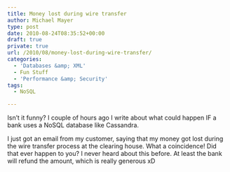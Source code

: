 ```yaml
---
title: Money lost during wire transfer
author: Michael Mayer
type: post
date: 2010-08-24T08:35:52+00:00
draft: true
private: true
url: /2010/08/money-lost-during-wire-transfer/
categories:
  - 'Databases &amp; XML'
  - Fun Stuff
  - 'Performance &amp; Security'
tags:
  - NoSQL

---
```

Isn&#8217;t it funny? I couple of hours ago I write about what could happen IF a bank uses a NoSQL database like Cassandra.

I just got an email from my customer, saying that my money got lost during the wire transfer process at the clearing house. What a coincidence! Did that ever happen to you? I never heard about this before. At least the bank will refund the amount, which is really generous xD